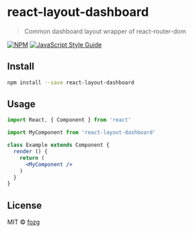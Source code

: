 # react-layout-dashboard

> Common dashboard layout wrapper of react-router-dom

[![NPM](https://img.shields.io/npm/v/react-layout-dashboard.svg)](https://www.npmjs.com/package/react-layout-dashboard) [![JavaScript Style Guide](https://img.shields.io/badge/code_style-standard-brightgreen.svg)](https://standardjs.com)

## Install

```bash
npm install --save react-layout-dashboard
```

## Usage

```jsx
import React, { Component } from 'react'

import MyComponent from 'react-layout-dashboard'

class Example extends Component {
  render () {
    return (
      <MyComponent />
    )
  }
}
```

## License

MIT © [fozg](https://github.com/fozg)
